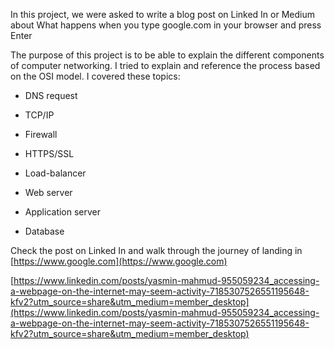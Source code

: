 In this project, we were asked to write a blog post on Linked In or Medium about What happens when you type google.com in your browser and press Enter

The purpose of this project is to be able to explain the different components of computer networking. I tried to explain and reference the process based on the OSI model. I covered these topics:

-   DNS request
    
-   TCP/IP
    
-   Firewall
    
-   HTTPS/SSL
    
-   Load-balancer
    
-   Web server
    
-   Application server
    
-   Database
    

Check the post on Linked In and walk through the journey of landing in [https://www.google.com](https://www.google.com)

[https://www.linkedin.com/posts/yasmin-mahmud-955059234_accessing-a-webpage-on-the-internet-may-seem-activity-7185307526551195648-kfv2?utm_source=share&utm_medium=member_desktop](https://www.linkedin.com/posts/yasmin-mahmud-955059234_accessing-a-webpage-on-the-internet-may-seem-activity-7185307526551195648-kfv2?utm_source=share&utm_medium=member_desktop)
